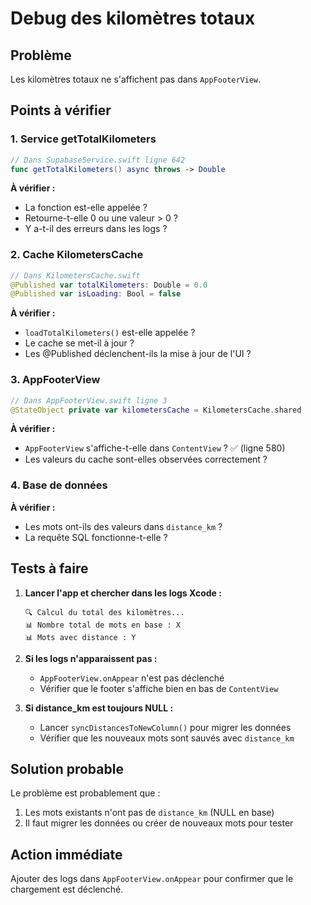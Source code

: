# Debug des kilomètres totaux

## Problème
Les kilomètres totaux ne s'affichent pas dans `AppFooterView`.

## Points à vérifier

### 1. Service getTotalKilometers
```swift
// Dans SupabaseService.swift ligne 642
func getTotalKilometers() async throws -> Double
```

**À vérifier :**
- La fonction est-elle appelée ?
- Retourne-t-elle 0 ou une valeur > 0 ?
- Y a-t-il des erreurs dans les logs ?

### 2. Cache KilometersCache
```swift
// Dans KilometersCache.swift
@Published var totalKilometers: Double = 0.0
@Published var isLoading: Bool = false
```

**À vérifier :**
- `loadTotalKilometers()` est-elle appelée ?
- Le cache se met-il à jour ?
- Les @Published déclenchent-ils la mise à jour de l'UI ?

### 3. AppFooterView
```swift
// Dans AppFooterView.swift ligne 3
@StateObject private var kilometersCache = KilometersCache.shared
```

**À vérifier :**
- `AppFooterView` s'affiche-t-elle dans `ContentView` ? ✅ (ligne 580)
- Les valeurs du cache sont-elles observées correctement ?

### 4. Base de données
**À vérifier :**
- Les mots ont-ils des valeurs dans `distance_km` ?
- La requête SQL fonctionne-t-elle ?

## Tests à faire

1. **Lancer l'app et chercher dans les logs Xcode :**
   ```
   🔍 Calcul du total des kilomètres...
   📊 Nombre total de mots en base : X
   📊 Mots avec distance : Y
   ```

2. **Si les logs n'apparaissent pas :**
   - `AppFooterView.onAppear` n'est pas déclenché
   - Vérifier que le footer s'affiche bien en bas de `ContentView`

3. **Si distance_km est toujours NULL :**
   - Lancer `syncDistancesToNewColumn()` pour migrer les données
   - Vérifier que les nouveaux mots sont sauvés avec `distance_km`

## Solution probable
Le problème est probablement que :
1. Les mots existants n'ont pas de `distance_km` (NULL en base)
2. Il faut migrer les données ou créer de nouveaux mots pour tester

## Action immédiate
Ajouter des logs dans `AppFooterView.onAppear` pour confirmer que le chargement est déclenché. 